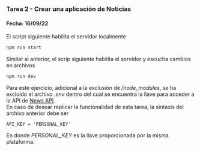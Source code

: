 ### Tarea 2 - Crear una aplicación de Noticias
#### Fecha: 16/09/22

El script siguiente habilita el servidor localmente
```javascript
npm run start
```

Similar al anterior, el scrip siguiente habilita el servidor y escucha cambios en archivos
```javascript
npm run dev
```

Para este ejercicio, adicional a la exclusión de _/node_modules_, se ha excluído el archivo _.env_
dentro del cual se encuentra la llave para acceder a la API de [News API](https://newsapi.org/).  
En caso de desear replicar la funcionalidad de esta tarea, la sintaxis del archivo anterior debe ser
```
API_KEY = 'PERSONAL_KEY'
```
En donde _PERSONAL_KEY_ es la llave proporcionada por la misma plataforma.
